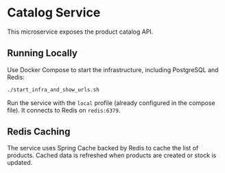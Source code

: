 # Catalog Service

This microservice exposes the product catalog API.

## Running Locally

Use Docker Compose to start the infrastructure, including PostgreSQL and Redis:

```bash
./start_infra_and_show_urls.sh
```

Run the service with the `local` profile (already configured in the compose file). It connects to Redis on `redis:6379`.

## Redis Caching

The service uses Spring Cache backed by Redis to cache the list of products. Cached data is refreshed when products are created or stock is updated.
